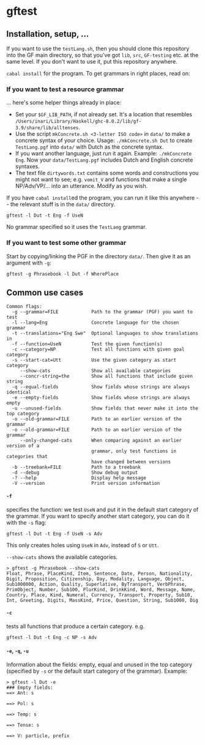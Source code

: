 # gftest

## Installation, setup, …

If you want to use the `testLang.sh`, then you should clone this repository into the GF main directory, so that you've got `lib`, `src`, `GF-testing` etc. at the same level. If you don't want to use it, put this repository anywhere.

`cabal install` for the program. To get grammars in right places, read on:

### If you want to test a resource grammar

... here's some helper things already in place:

* Set your `$GF_LIB_PATH`, if not already set. It's a location that resembles `/Users/inari/Library/Haskell/ghc-8.0.2/lib/gf-3.9/share/lib/alltenses`.
* Use the script `mkConcrete.sh <3-letter ISO code>` in `data/` to make a concrete syntax of your choice. Usage: `./mkConcrete.sh Dut` to create `TestLang.pgf` into `data/` with Dutch as the concrete syntax.
* If you want another language, just run it again. Example: `./mkConcrete Eng`. Now your `data/TestLang.pgf` includes Dutch and English concrete syntaxes.
* The text file `dirtywords.txt` contains some words and constructions you might not want to see; e.g. `vomit_V` and functions that make a single NP/Adv/VP/… into an utterance. Modify as you wish.

If you have `cabal install`ed the program, you can run it like this anywhere -- the relevant stuff is in the `data/` directory.

`gftest -l Dut -t Eng -f UseN`

No grammar specified so it uses the `TestLang` grammar. 


### If you want to test some other grammar

Start by copying/linking the PGF in the directory `data/`. Then give it as an argument with `-g`:

`gftest -g Phrasebook -l Dut -f WherePlace`



## Common use cases

```
Common flags:
  -g --grammar=FILE            Path to the grammar (PGF) you want to test
  -l --lang=Eng                Concrete language for the chosen grammar
  -t --translations="Eng Swe"  Optional languages to show translations in
  -f --function=UseN           Test the given function(s)
  -c --category=NP             Test all functions with given goal category
  -s --start-cat=Utt           Use the given category as start category
     --show-cats               Show all available categories
     --concr-string=the        Show all functions that include given string
  -q --equal-fields            Show fields whose strings are always identical
  -e --empty-fields            Show fields whose strings are always empty
  -u --unused-fields           Show fields that never make it into the top category
  -o --old-grammar=FILE        Path to an earlier version of the grammar
  -o --old-grammar=FILE        Path to an earlier version of the grammar
     --only-changed-cats       When comparing against an earlier version of a
                               grammar, only test functions in categories that
                               have changed between versions
  -b --treebank=FILE           Path to a treebank
  -d --debug                   Show debug output
  -? --help                    Display help message
  -V --version                 Print version information
```

#### `-f` 

specifies the function: we test `UseN` and put it in the default start category of the grammar. If you want to specify another start category, you can do it with the `-s` flag:

`gftest -l Dut -t Eng -f UseN -s Adv`

This only creates holes using `UseN` in `Adv`, instead of `S` or `Utt`.

`--show-cats` shows the available categories. 

```
> gftest -g Phrasebook --show-cats
Float, Phrase, PlaceKind, Item, Sentence, Date, Person, Nationality, Digit, Proposition, Citizenship, Day, Modality, Language, Object, Sub1000000, Action, Quality, Superlative, ByTransport, VerbPhrase, PrimObject, Number, Sub100, PlurKind, DrinkKind, Word, Message, Name, Country, Place, Kind, Numeral, Currency, Transport, Property, Sub10, Int, Greeting, Digits, MassKind, Price, Question, String, Sub1000, Dig
```

#### `-c` 

tests all functions that produce a certain category. e.g.  

`gftest -l Dut -t Eng -c NP -s Adv`


#### `-e`, `-q`, `-u`

Information about the fields: empty, equal and unused in the top category (specified by `-s` or the default start category of the grammar). Example:

```
> gftest -l Dut -e
### Empty fields:
==> Ant: s

==> Pol: s

==> Temp: s

==> Tense: s

==> V: particle, prefix
```

